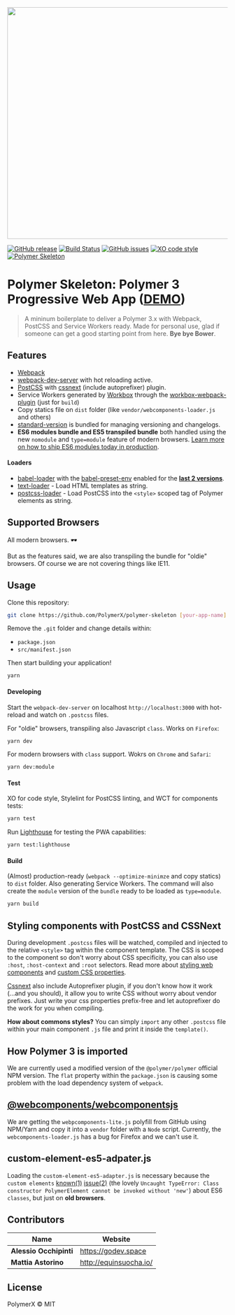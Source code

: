 <img src="http://i.imgur.com/OqurdD1.jpg" width="530">

[![GitHub release](https://img.shields.io/github/release/PolymerX/polymer-skeleton.svg?style=flat-square)](https://github.com/PolymerX/polymer-skeleton)
[![Build Status](https://travis-ci.org/PolymerX/polymer-skeleton.svg?style=flat-square&branch=master)](https://travis-ci.org/PolymerX/polymer-skeleton)
[![GitHub issues](https://img.shields.io/github/issues/PolymerX/polymer-skeleton.svg?style=flat-square)](https://github.com/PolymerX/polymer-skeleton/issues)
[![XO code style](https://img.shields.io/badge/code_style-XO-5ed9c7.svg?style=flat-square)](https://github.com/sindresorhus/xo)
[![Polymer Skeleton](https://img.shields.io/badge/polymerX-SKELETON-435877.svg?style=flat-square)](https://github.com/PolymerX/polymer-skeleton)

# Polymer Skeleton: **Polymer 3** Progressive Web App ([DEMO](https://polymerx.github.io/polymer-skeleton/))

> A mininum boilerplate to deliver a Polymer 3.x with Webpack, PostCSS and Service Workers ready.
> Made for personal use, glad if someone can get a good starting point from here. **Bye bye Bower**.

## Features

* [Webpack](https://webpack.js.org/)
* [webpack-dev-server](https://github.com/webpack/webpack-dev-server) with hot reloading active.
* [PostCSS](http://postcss.org/) with [cssnext](http://cssnext.io/) (include autoprefixer) plugin.
* Service Workers generated by [Workbox](https://workboxjs.org/) through the [workbox-webpack-plugin](https://www.npmjs.com/package/workbox-webpack-plugin) (just for `build`)
* Copy statics file on `dist` folder (like `vendor/webcomponents-loader.js` and others)
* [standard-version](https://github.com/conventional-changelog/standard-version) is bundled for managing versioning and changelogs.
* **ES6 modules bundle and ES5 transpiled bundle** both handled using the new `nomodule` and `type=module` feature of modern browsers. [Learn more on how to ship ES6 modules today in production](https://www.youtube.com/watch?v=GWmO88hBbKY).

#### Loaders

* [babel-loader](https://github.com/babel/babel-loader) with the [babel-preset-env](https://github.com/babel/babel-preset-env) enabled for the [**last 2 versions**](https://babeljs.io/docs/plugins/preset-env/).
* [text-loader](https://github.com/dfenstermaker/text-loader) - Load HTML templates as string.
* [postcss-loader](https://github.com/postcss/postcss-loader) - Load PostCSS into the `<style>` scoped tag of Polymer elements as string.


## Supported Browsers

All modern browsers. 🕶

But as the features said, we are also transpiling the bundle for "oldie" browsers. Of course we are not covering things like IE11.

## Usage

Clone this repository:

```bash
git clone https://github.com/PolymerX/polymer-skeleton [your-app-name]
```

Remove the `.git` folder and change details within:

* `package.json`
* `src/manifest.json`

Then start building your application!

```bash
yarn
```

#### Developing

Start the `webpack-dev-server` on localhost `http://localhost:3000` with hot-reload and watch on `.postcss` files.

For "oldie" browsers, transpiling also Javascript `class`. Works on `Firefox`:

```bash
yarn dev
```

For modern browsers with `class` support. Wokrs on `Chrome` and `Safari`:

```bash
yarn dev:module
```

#### Test

XO for code style, Stylelint for PostCSS linting, and WCT for components tests:

```bash
yarn test
```

Run [Lighthouse](https://github.com/GoogleChrome/lighthouse) for testing the PWA capabilities:

```bash
yarn test:lighthouse
```

#### Build

(Almost) production-ready (`webpack --optimize-minimze` and copy statics) to `dist` folder. Also generating Service Workers. The command will also create the `module` version of the `bundle` ready to be loaded as `type=module`.

```bash
yarn build
```


## Styling components with PostCSS and CSSNext

During development `.postcss` files will be watched, compiled and injected to the relative `<style>` tag within the component template. The CSS is scoped to the component so don't worry about CSS specificity, you can also use `:host`, `:host-context` and `:root` selectors. Read more about [styling web components](https://www.polymer-project.org/2.0/docs/devguide/style-shadow-dom) and [custom CSS properties](https://www.polymer-project.org/2.0/docs/devguide/custom-css-properties).

[Cssnext](http://cssnext.io/) also include Autoprefixer plugin, if you don't know how it work (...and you should), it allow you to write CSS without worry about vendor prefixes. Just write your css properties prefix-free and let autoprefixer do the work for you when compiling.

**How about commons styles?**
You can simply `import` any other `.postcss` file within your main component `.js` file and print it inside the `template()`.


## How Polymer 3 is imported

We are currently used a modified version of the `@polymer/polymer` official NPM version. The `flat` property within the `package.json` is causing some problem with the load dependency system of `webpack`.


## [**@webcomponents/webcomponentsjs**](https://github.com/webcomponents/webcomponentsjs)

We are getting the `webpcomponents-lite.js` polyfill from GitHub using NPM/Yarn and copy it into a `vendor` folder with a `Node` script. Currently, the `webcomponents-loader.js` has a bug for Firefox and we can't use it.


## custom-element-es5-adpater.js

Loading the `custom-element-es5-adapter.js` is necessary because the `custom elements` [known(1)](https://stackoverflow.com/questions/43520535/class-constructor-polymerelement-cannot-be-invoked-without-new/45097891#45097891) [issue(2)](https://github.com/webcomponents/custom-elements#es5-vs-es2015) (the lovely `Uncaught TypeError: Class constructor PolymerElement cannot be invoked without 'new'`) about ES6 `classes`, but just on **old browsers**.


## Contributors

| Name                      | Website                  |
| ------------------------- | ------------------------ |
| **Alessio Occhipinti**    | <https://godev.space>    |
| **Mattia Astorino**       | <http://equinsuocha.io/> |


## License

PolymerX © MIT


